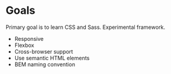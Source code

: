 # Goals

Primary goal is to learn CSS and Sass. Experimental framework.

- Responsive
- Flexbox
- Cross-browser support
- Use semantic HTML elements
- BEM naming convention

